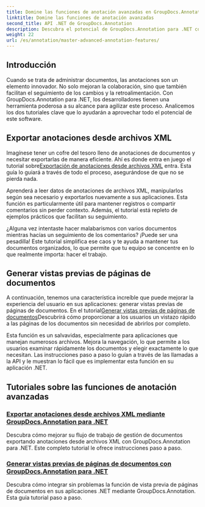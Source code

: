 ```yaml
---
title: Domine las funciones de anotación avanzadas en GroupDocs.Annotation para .NET
linktitle: Domine las funciones de anotación avanzadas
second_title: API .NET de GroupDocs.Annotation
description: Descubra el potencial de GroupDocs.Annotation para .NET con tutoriales sobre cómo exportar anotaciones XML y generar vistas previas de páginas de documentos.
weight: 22
url: /es/annotation/master-advanced-annotation-features/
---
```

## Introducción

Cuando se trata de administrar documentos, las anotaciones son un elemento innovador. No solo mejoran la colaboración, sino que también facilitan el seguimiento de los cambios y la retroalimentación. Con GroupDocs.Annotation para .NET, los desarrolladores tienen una herramienta poderosa a su alcance para agilizar este proceso. Analicemos los dos tutoriales clave que lo ayudarán a aprovechar todo el potencial de este software.

## Exportar anotaciones desde archivos XML

 Imagínese tener un cofre del tesoro lleno de anotaciones de documentos y necesitar exportarlas de manera eficiente. Ahí es donde entra en juego el tutorial sobre[Exportación de anotaciones desde archivos XML](./export-annotations-from-xml-file/) entra. Esta guía lo guiará a través de todo el proceso, asegurándose de que no se pierda nada. 

Aprenderá a leer datos de anotaciones de archivos XML, manipularlos según sea necesario y exportarlos nuevamente a sus aplicaciones. Esta función es particularmente útil para mantener registros o compartir comentarios sin perder contexto. Además, el tutorial está repleto de ejemplos prácticos que facilitan su seguimiento. 

¿Alguna vez intentaste hacer malabarismos con varios documentos mientras hacías un seguimiento de los comentarios? ¡Puede ser una pesadilla! Este tutorial simplifica ese caos y te ayuda a mantener tus documentos organizados, lo que permite que tu equipo se concentre en lo que realmente importa: hacer el trabajo.

## Generar vistas previas de páginas de documentos

 A continuación, tenemos una característica increíble que puede mejorar la experiencia del usuario en sus aplicaciones: generar vistas previas de páginas de documentos. En el tutorial[Generar vistas previas de páginas de documentos](./generate-document-page-previews/)Descubrirá cómo proporcionar a los usuarios un vistazo rápido a las páginas de los documentos sin necesidad de abrirlos por completo.

Esta función es un salvavidas, especialmente para aplicaciones que manejan numerosos archivos. Mejora la navegación, lo que permite a los usuarios examinar rápidamente los documentos y elegir exactamente lo que necesitan. Las instrucciones paso a paso lo guían a través de las llamadas a la API y le muestran lo fácil que es implementar esta función en su aplicación .NET. 

## Tutoriales sobre las funciones de anotación avanzadas
### [Exportar anotaciones desde archivos XML mediante GroupDocs.Annotation para .NET](./export-annotations-from-xml-file/)
Descubra cómo mejorar su flujo de trabajo de gestión de documentos exportando anotaciones desde archivos XML con GroupDocs.Annotation para .NET. Este completo tutorial le ofrece instrucciones paso a paso.
### [Generar vistas previas de páginas de documentos con GroupDocs.Annotation para .NET](./generate-document-page-previews/)
Descubra cómo integrar sin problemas la función de vista previa de páginas de documentos en sus aplicaciones .NET mediante GroupDocs.Annotation. Esta guía tutorial paso a paso.